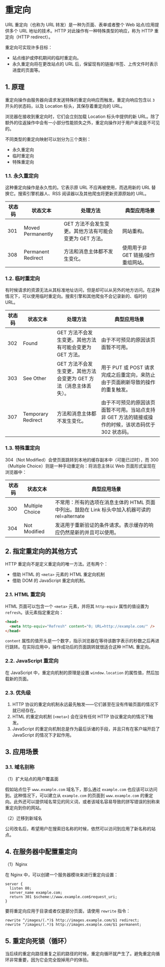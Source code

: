 # 重定向

URL 重定向（也称为 URL 转发）是一种为页面、表单或者整个 Web 站点/应用提供多个 URL 地址的技术。HTTP 对此操作有一种特殊类型的响应，称为 HTTP 重定向（HTTP redirect）。

重定向可实现许多目标：

- 站点维护或停机期间的临时重定向。
- 永久重定向将在更改站点的 URL 后，保留现有的链接/书签、上传文件时表示进度的页面等。

## 1. 原理

重定向操作由服务器向请求发送特殊的重定向响应而触发。重定向响应包含以 `3` 开头的状态码，以及 Location 标头，其保存着重定向的 URL。

浏览器在接收到重定向时，它们会立刻加载 Location 标头中提供的新 URL。除了额外的往返操作中会有一小部分性能损失之外，重定向操作对于用户来说是不可见的。

不同类型的重定向映射可以划分为三个类别：

- 永久重定向
- 临时重定向
- 特殊重定向

### 1.1. 永久重定向

这种重定向操作是永久性的。它表示原 URL 不应再被使用，而选用新的 URL 替换它。搜索引擎机器人、RSS 阅读器以及其他爬虫将更新资源原始的 URL。

| 状态码 | 状态文本           | 处理方法                                                | 典型应用场景                       |
| ------ | ------------------ | ------------------------------------------------------- | ---------------------------------- |
| 301    | Moved Permanently  | GET 方法不会发生变更。其他方法有可能会变更为 GET 方法。 | 网站重构。                         |
| 308    | Permanent Redirect | 方法和消息主体都不发生变化。                            | 使用用于非 GET 链接/操作重组网站。 |

### 1.2. 临时重定向

有时候请求的资源无法从其标准地址访问，但是却可以从另外的地方访问。在这种情况下，可以使用临时重定向。搜索引擎和其他爬虫不会记录新的、临时的 URL。

| 状态码 | 状态文本           | 处理方法                                                          | 典型应用场景                                                                                         |
| ------ | ------------------ | ----------------------------------------------------------------- | ---------------------------------------------------------------------------------------------------- |
| 302    | Found              | GET 方法不会发生变更。其他方法有可能会变更为 GET 方法。           | 由于不可预见的原因该页面暂不可用。                                                                   |
| 303    | See Other          | GET 方法不会发生变更，其他方法会变更为 GET 方法（消息主体丢失）。 | 用于 PUT 或 POST 请求完成之后重定向，来防止由于页面刷新导致的操作的重复触发。                        |
| 307    | Temporary Redirect | 方法和消息主体都不发生变化。                                      | 由于不可预见的原因该页面暂不可用。当站点支持非 GET 方法的链接或操作的时候，该状态码优于 302 状态码。 |

### 1.3. 特殊重定向

304（Not Modified）会使页面跳转到本地的缓存副本中（可能已过时），而 300（Multiple Choice）则是一种手动重定向：将消息主体以 Web 页面形式呈现在浏览器中：

| 状态码 | 状态文本 | 典型应用场景|
| ------ | ------- | ---------- |
| 300 | Multiple Choice | 不常用：所有的选项在消息主体的 HTML 页面中列出。鼓励在 Link 标头中加入机器可读的 rel=alternate|
| 304 | Not Modified | 发送用于重新验证的条件请求。表示缓存的响应仍然是新的并且可以使用。|

## 2. 指定重定向的其他方式

HTTP 重定向不是定义重定向的唯一方法。还有两个：

- 借助 HTML 的 `<meta>` 元素的 HTML 重定向机制
- 借助 DOM 的 JavaScript 重定向机制。

### 2.1. HTML 重定向

HTML 页面可以包含一个 `<meta>` 元素，并将其 `http-equiv` 属性的值设置为 `refresh`。该元素指定重定向：

```html
<head>
  <meta http-equiv="Refresh" content="0; URL=http://example.com/" />
</head>
```

`content` 属性的值开头是一个数字，指示浏览器在等待该数字表示的秒数之后再进行跳转。在实际应用中，操作成功后的页面跳转就很适合这种 HTML 重定向。

### 2.2. JavaScript 重定向

在 JavaScript 中，重定向机制的原理是设置 `window.location` 的属性值，然后加载新的页面。

### 2.3. 优先级

1. HTTP 协议的重定向机制永远最先触发——它们甚至在没有传输页面的情况下就已经存在。
2. HTML 的重定向机制 (`<meta>`) 会在没有任何 HTTP 协议重定向的情况下触发。
3. JavaScript 的重定向机制总是作为最后诉诸的手段，并且只有在客户端开启了 JavaScript 的情况下才起作用。

## 3. 应用场景

### 3.1. 域名别称

（1）扩大站点的用户覆盖面

假如站点位于 `www.example.com` 域名下，那么通过 `example.com` 也应该可以访问到。这种情况下，可以建立从 `example.com` 的页面到 `www.example.com` 的重定向。此外还可以提供域名常见的同义词，或者该域名容易导致的拼写错误的别称来重定向到你的网站。

（2）迁移到新域名

公司改名后，希望用户在搜索旧名称的时候，依然可以访问到应用了新名称的站点。

## 4. 在服务器中配置重定向

（1）Nginx

在 Nginx 中，可以创建一个服务器模块来进行重定向设置：

```nginx
server {
  listen 80;
  server_name example.com;
  return 301 $scheme://www.example.com$request_uri;
}
```

要将重定向应用于目录或者仅是部分页面，请使用 `rewrite` 指令：

```
rewrite ^/images/(.*)$ http://images.example.com/$1 redirect;
rewrite ^/images/(.*)$ http://images.example.com/$1 permanent;
```

## 5. 重定向死锁（循环）

当后续的重定向路径重复之前的路径的时候，重定向循环就产生了。避免重定向循环非常重要，因为它会完全毁掉用户的体验。
